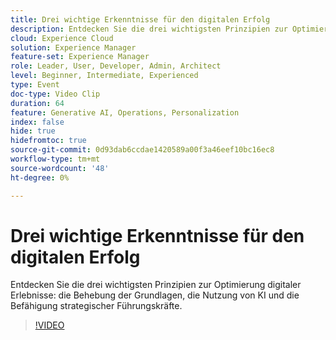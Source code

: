 ```yaml
---
title: Drei wichtige Erkenntnisse für den digitalen Erfolg
description: Entdecken Sie die drei wichtigsten Prinzipien zur Optimierung digitaler Erlebnisse - die Behebung der Grundlagen, die Nutzung von KI und die Befähigung strategischer Führungskräfte.
cloud: Experience Cloud
solution: Experience Manager
feature-set: Experience Manager
role: Leader, User, Developer, Admin, Architect
level: Beginner, Intermediate, Experienced
type: Event
doc-type: Video Clip
duration: 64
feature: Generative AI, Operations, Personalization
index: false
hide: true
hidefromtoc: true
source-git-commit: 0d93dab6ccdae1420589a00f3a46eef10bc16ec8
workflow-type: tm+mt
source-wordcount: '48'
ht-degree: 0%

---
```



# Drei wichtige Erkenntnisse für den digitalen Erfolg

Entdecken Sie die drei wichtigsten Prinzipien zur Optimierung digitaler Erlebnisse: die Behebung der Grundlagen, die Nutzung von KI und die Befähigung strategischer Führungskräfte.

>[!VIDEO](https://video.tv.adobe.com/v/3462051/?learn=on&enablevpops&captions=ger)
